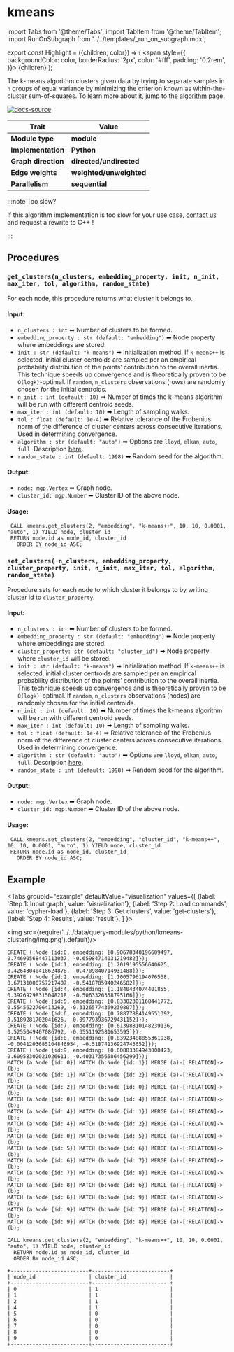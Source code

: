 # kmeans

import Tabs from '@theme/Tabs';
import TabItem from '@theme/TabItem';
import RunOnSubgraph from '../../templates/_run_on_subgraph.mdx';

export const Highlight = ({children, color}) => (
<span
style={{
      backgroundColor: color,
      borderRadius: '2px',
      color: '#fff',
      padding: '0.2rem',
    }}>
{children}
</span>
);

The k-means algorithm clusters given data by trying to separate samples in `n` groups of equal variance by minimizing the criterion known as 
within-the-cluster sum-of-squares. To learn more about it, jump to the [algorithm](../../algorithms/machine-learning-graph-analytics/k-means-clustering-algorithm) page.

[![docs-source](https://img.shields.io/badge/source-kmeans-FB6E00?logo=github&style=for-the-badge)](https://github.com/memgraph/mage/blob/main/python/kmeans.py)

| Trait               | Value                                                          |
| ------------------- | -------------------------------------------------------------- |
| **Module type**     | <Highlight color="#FB6E00">**module**</Highlight>              |
| **Implementation**  | <Highlight color="#FB6E00">**Python**</Highlight>              |
| **Graph direction** | <Highlight color="#FB6E00">**directed/undirected**</Highlight> |
| **Edge weights**    | <Highlight color="#FB6E00">**weighted/unweighted**</Highlight> |
| **Parallelism**     | <Highlight color="#FB6E00">**sequential**</Highlight>          |

:::note Too slow?

If this algorithm implementation is too slow for your use case, [contact us](mailto:tech@memgraph.com) and request a rewrite to C++ !

:::

## Procedures

<RunOnSubgraph/>

### `get_clusters(n_clusters, embedding_property, init, n_init, max_iter, tol, algorithm, random_state)`
For each node, this procedure returns what cluster it belongs to.

#### Input:

- `n_clusters : int` ➡ Number of clusters to be formed.
- `embedding_property : str (default: "embedding")` ➡ Node property where embeddings are stored.
- `init : str (default: "k-means")` ➡ Initialization method. If `k-means++` is selected, initial cluster centroids are sampled per an empirical probability distribution of the points’ contribution to the overall inertia. This technique speeds up convergence and is theoretically proven to be `O(logk)`-optimal. 
If `random`, `n_clusters` observations (rows) are randomly chosen for the initial centroids.
- `n_init : int (default: 10)` ➡ Number of times the k-means algorithm will be run with different centroid seeds.
- `max_iter : int (default: 10)` ➡ Length of sampling walks.
- `tol : float (default: 1e-4)` ➡ Relative tolerance of the Frobenius norm of the difference of cluster centers across consecutive iterations. Used in determining convergence.
- `algorithm : str (default: "auto")` ➡ Options are `lloyd`, `elkan`, `auto`, `full`. Description [here](https://scikit-learn.org/stable/modules/generated/sklearn.cluster.KMeans.html#:~:text=algorithm%7B%E2%80%9Clloyd%E2%80%9D%2C%20%E2%80%9Celkan%E2%80%9D%2C%20%E2%80%9Cauto%E2%80%9D%2C%20%E2%80%9Cfull%E2%80%9D%7D%2C%20default%3D%E2%80%9Dlloyd%E2%80%9D).
- `random_state : int (default: 1998)` ➡ Random seed for the algorithm.

#### Output:

- `node: mgp.Vertex` ➡ Graph node.
- `cluster_id: mgp.Number` ➡ Cluster ID of the above node.

#### Usage:

```cypher
 CALL kmeans.get_clusters(2, "embedding", "k-means++", 10, 10, 0.0001, "auto", 1) YIELD node, cluster_id
 RETURN node.id as node_id, cluster_id
   ORDER BY node_id ASC;
```

### `set_clusters( n_clusters, embedding_property, cluster_property, init, n_init, max_iter, tol, algorithm, random_state)`
Procedure sets for each node to which cluster it belongs to by writing cluster id  to `cluster_property`.

#### Input:

- `n_clusters : int` ➡ Number of clusters to be formed.
- `embedding_property : str (default: "embedding")` ➡ Node property where embeddings are stored.
- `cluster_property: str (default: "cluster_id")` ➡ Node property where `cluster_id` will be stored.
- `init : str (default: "k-means")` ➡ Initialization method. If `k-means++` is selected, initial cluster centroids are sampled per an empirical probability distribution of the points’ contribution to the overall inertia. This technique speeds up convergence and is theoretically proven to be `O(logk)`-optimal. 
If `random`, `n_clusters` observations (nodes) are randomly chosen for the initial centroids.
- `n_init : int (default: 10)` ➡ Number of times the k-means algorithm will be run with different centroid seeds.
- `max_iter : int (default: 10)` ➡ Length of sampling walks.
- `tol : float (default: 1e-4)` ➡ Relative tolerance of the Frobenius norm of the difference of cluster centers across consecutive iterations. Used in determining convergence.
- `algorithm : str (default: "auto")` ➡ Options are `lloyd`, `elkan`, `auto`, `full`. Description [here](https://scikit-learn.org/stable/modules/generated/sklearn.cluster.KMeans.html#:~:text=algorithm%7B%E2%80%9Clloyd%E2%80%9D%2C%20%E2%80%9Celkan%E2%80%9D%2C%20%E2%80%9Cauto%E2%80%9D%2C%20%E2%80%9Cfull%E2%80%9D%7D%2C%20default%3D%E2%80%9Dlloyd%E2%80%9D).
- `random_state : int (default: 1998)` ➡ Random seed for the algorithm.

#### Output:

- `node: mgp.Vertex` ➡ Graph node.
- `cluster_id: mgp.Number` ➡ Cluster ID of the above node.

#### Usage:

```cypher
 CALL kmeans.set_clusters(2, "embedding", "cluster_id", "k-means++", 10, 10, 0.0001, "auto", 1) YIELD node, cluster_id
 RETURN node.id as node_id, cluster_id
   ORDER BY node_id ASC;
```

## Example

<Tabs
groupId="example"
defaultValue="visualization"
values={[
{label: 'Step 1: Input graph', value: 'visualization'},
{label: 'Step 2: Load commands', value: 'cypher-load'},
{label: 'Step 3: Get clusters', value: 'get-clusters'},
{label: 'Step 4: Results', value: 'result'},
]
}>
  <TabItem value="visualization">

<img src={require('../../data/query-modules/python/kmeans-clustering/img.png').default}/>

  </TabItem>
  <TabItem value="cypher-load">

```cypher
CREATE (:Node {id:0, embedding: [0.90678340196609497, 0.74690568447113037, -0.65984714031219482]});
CREATE (:Node {id:1, embedding: [1.2019195556640625, 0.42643040418624878, -0.4709840714931488]});
CREATE (:Node {id:2, embedding: [1.1005796194076538, 0.67131000757217407, -0.5418705940246582]});
CREATE (:Node {id:4, embedding: [1.1840434074401855, 0.39269298315048218, -0.5063326358795166]});
CREATE (:Node {id:5, embedding: [0.83302301168441772, 0.5545622706413269, -0.31265774369239807]});
CREATE (:Node {id:6, embedding: [0.78877884149551392, 0.5189281702041626, -0.097793936729431152]});
CREATE (:Node {id:7, embedding: [0.61398810148239136, 0.5255049467086792, -0.3551192581653595]});
CREATE (:Node {id:8, embedding: [0.83923488855361938, -0.0041203685104846954, -0.51874136924743652]});
CREATE (:Node {id:9, embedding: [0.60883384943008423, 0.60958302021026611, -0.40317356586456299]});
MATCH (a:Node {id: 0}) MATCH (b:Node {id: 1}) MERGE (a)-[:RELATION]->(b);
MATCH (a:Node {id: 1}) MATCH (b:Node {id: 2}) MERGE (a)-[:RELATION]->(b);
MATCH (a:Node {id: 2}) MATCH (b:Node {id: 0}) MERGE (a)-[:RELATION]->(b);
MATCH (a:Node {id: 0}) MATCH (b:Node {id: 4}) MERGE (a)-[:RELATION]->(b);
MATCH (a:Node {id: 4}) MATCH (b:Node {id: 1}) MERGE (a)-[:RELATION]->(b);
MATCH (a:Node {id: 4}) MATCH (b:Node {id: 2}) MERGE (a)-[:RELATION]->(b);
MATCH (a:Node {id: 0}) MATCH (b:Node {id: 5}) MERGE (a)-[:RELATION]->(b);
MATCH (a:Node {id: 5}) MATCH (b:Node {id: 6}) MERGE (a)-[:RELATION]->(b);
MATCH (a:Node {id: 6}) MATCH (b:Node {id: 7}) MERGE (a)-[:RELATION]->(b);
MATCH (a:Node {id: 7}) MATCH (b:Node {id: 8}) MERGE (a)-[:RELATION]->(b);
MATCH (a:Node {id: 8}) MATCH (b:Node {id: 6}) MERGE (a)-[:RELATION]->(b);
MATCH (a:Node {id: 6}) MATCH (b:Node {id: 9}) MERGE (a)-[:RELATION]->(b);
MATCH (a:Node {id: 9}) MATCH (b:Node {id: 7}) MERGE (a)-[:RELATION]->(b);
MATCH (a:Node {id: 9}) MATCH (b:Node {id: 8}) MERGE (a)-[:RELATION]->(b);
```

  </TabItem>
  <TabItem value="get-clusters">

```cypher
CALL kmeans.get_clusters(2, "embedding", "k-means++", 10, 10, 0.0001, "auto", 1) YIELD node, cluster_id
  RETURN node.id as node_id, cluster_id
  ORDER BY node_id ASC;
```

  </TabItem>
  
  <TabItem value="result">

```plaintext
+-------------------------+-------------------------+
| node_id                 | cluster_id              |
+-------------------------+-------------------------+
| 0                       | 1                       |
| 1                       | 1                       |
| 2                       | 1                       |
| 4                       | 1                       |
| 5                       | 0                       |
| 6                       | 0                       |
| 7                       | 0                       |
| 8                       | 0                       |
| 9                       | 0                       |
+-------------------------+-------------------------+
```

  </TabItem>
</Tabs>
